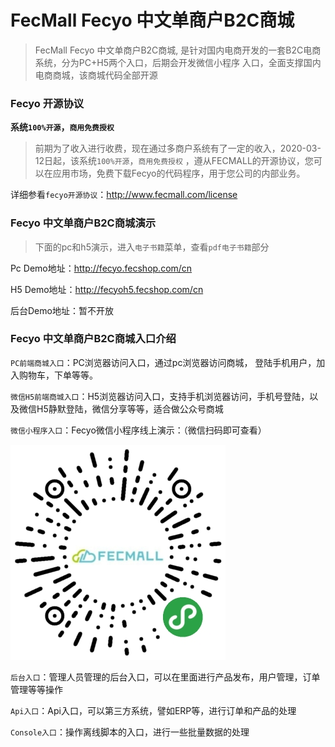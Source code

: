 FecMall Fecyo 中文单商户B2C商城
===============

> FecMall Fecyo 中文单商户B2C商城, 是针对国内电商开发的一套B2C电商系统，分为PC+H5两个入口，后期会开发微信小程序
入口，全面支撑国内电商商城，该商城代码全部开源


### Fecyo 开源协议

**系统`100%开源`，`商用免费授权`**

> 前期为了收入进行收费，现在通过多商户系统有了一定的收入，2020-03-12日起，该系统`100%开源`，`商用免费授权`
，遵从FECMALL的开源协议，您可以在应用市场，免费下载Fecyo的代码程序，用于您公司的内部业务。

详细参看`fecyo开源协议`：http://www.fecmall.com/license



### Fecyo 中文单商户B2C商城演示

> 下面的pc和h5演示，进入`电子书籍`菜单，查看`pdf电子书籍`部分

Pc Demo地址：http://fecyo.fecshop.com/cn

H5 Demo地址：http://fecyoh5.fecshop.com/cn

后台Demo地址：暂不开放




### Fecyo 中文单商户B2C商城入口介绍

`PC前端商城入口`：PC浏览器访问入口，通过pc浏览器访问商城， 登陆手机用户，加入购物车，下单等等。

`微信H5前端商城入口`：H5浏览器访问入口，支持手机浏览器访问，手机号登陆，以及微信H5静默登陆，微信分享等等，适合做公众号商城

`微信小程序入口`：Fecyo微信小程序线上演示：（微信扫码即可查看）

![](images/gh_cbfe7e8cdbe1_344.jpg)

`后台入口`：管理人员管理的后台入口，可以在里面进行产品发布，用户管理，订单管理等等操作

`Api入口`：Api入口，可以第三方系统，譬如ERP等，进行订单和产品的处理

`Console入口`：操作离线脚本的入口，进行一些批量数据的处理

















